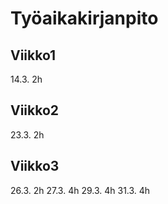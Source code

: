 # Työaikakirjanpito

## Viikko1

14.3. 2h

## Viikko2

23.3. 2h

## Viikko3

26.3. 2h
27.3. 4h
29.3. 4h
31.3. 4h
